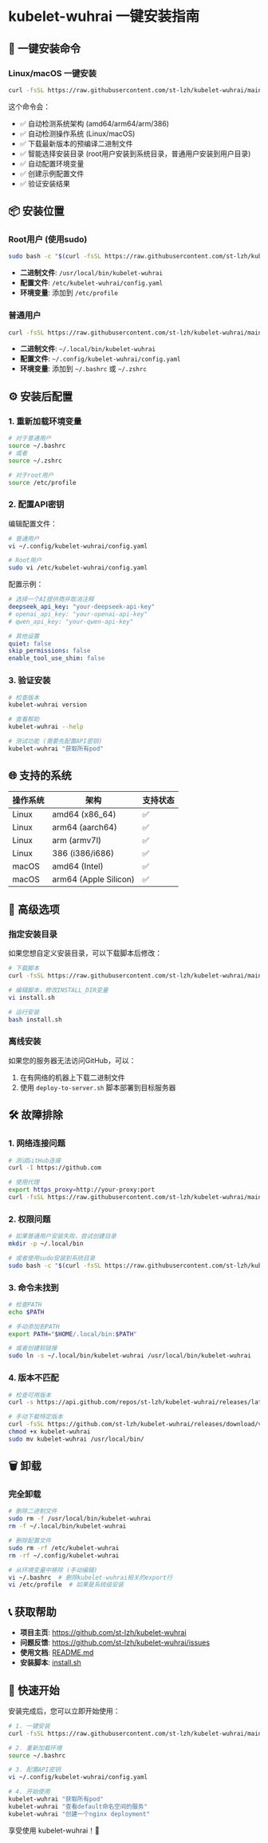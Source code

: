 # kubelet-wuhrai 一键安装指南

## 🚀 一键安装命令

### Linux/macOS 一键安装

```bash
curl -fsSL https://raw.githubusercontent.com/st-lzh/kubelet-wuhrai/main/install.sh | bash
```

这个命令会：
- ✅ 自动检测系统架构 (amd64/arm64/arm/386)
- ✅ 自动检测操作系统 (Linux/macOS)
- ✅ 下载最新版本的预编译二进制文件
- ✅ 智能选择安装目录 (root用户安装到系统目录，普通用户安装到用户目录)
- ✅ 自动配置环境变量
- ✅ 创建示例配置文件
- ✅ 验证安装结果

## 📦 安装位置

### Root用户 (使用sudo)
```bash
sudo bash -c "$(curl -fsSL https://raw.githubusercontent.com/st-lzh/kubelet-wuhrai/main/install.sh)"
```
- **二进制文件**: `/usr/local/bin/kubelet-wuhrai`
- **配置文件**: `/etc/kubelet-wuhrai/config.yaml`
- **环境变量**: 添加到 `/etc/profile`

### 普通用户
```bash
curl -fsSL https://raw.githubusercontent.com/st-lzh/kubelet-wuhrai/main/install.sh | bash
```
- **二进制文件**: `~/.local/bin/kubelet-wuhrai`
- **配置文件**: `~/.config/kubelet-wuhrai/config.yaml`
- **环境变量**: 添加到 `~/.bashrc` 或 `~/.zshrc`

## ⚙️ 安装后配置

### 1. 重新加载环境变量
```bash
# 对于普通用户
source ~/.bashrc
# 或者
source ~/.zshrc

# 对于root用户
source /etc/profile
```

### 2. 配置API密钥
编辑配置文件：
```bash
# 普通用户
vi ~/.config/kubelet-wuhrai/config.yaml

# Root用户
sudo vi /etc/kubelet-wuhrai/config.yaml
```

配置示例：
```yaml
# 选择一个AI提供商并取消注释
deepseek_api_key: "your-deepseek-api-key"
# openai_api_key: "your-openai-api-key"
# qwen_api_key: "your-qwen-api-key"

# 其他设置
quiet: false
skip_permissions: false
enable_tool_use_shim: false
```

### 3. 验证安装
```bash
# 检查版本
kubelet-wuhrai version

# 查看帮助
kubelet-wuhrai --help

# 测试功能 (需要先配置API密钥)
kubelet-wuhrai "获取所有pod"
```

## 🌐 支持的系统

| 操作系统 | 架构 | 支持状态 |
|---------|------|---------|
| Linux | amd64 (x86_64) | ✅ |
| Linux | arm64 (aarch64) | ✅ |
| Linux | arm (armv7l) | ✅ |
| Linux | 386 (i386/i686) | ✅ |
| macOS | amd64 (Intel) | ✅ |
| macOS | arm64 (Apple Silicon) | ✅ |

## 🔧 高级选项

### 指定安装目录
如果您想自定义安装目录，可以下载脚本后修改：
```bash
# 下载脚本
curl -fsSL https://raw.githubusercontent.com/st-lzh/kubelet-wuhrai/main/install.sh -o install.sh

# 编辑脚本，修改INSTALL_DIR变量
vi install.sh

# 运行安装
bash install.sh
```

### 离线安装
如果您的服务器无法访问GitHub，可以：
1. 在有网络的机器上下载二进制文件
2. 使用 `deploy-to-server.sh` 脚本部署到目标服务器

## 🛠️ 故障排除

### 1. 网络连接问题
```bash
# 测试GitHub连接
curl -I https://github.com

# 使用代理
export https_proxy=http://your-proxy:port
curl -fsSL https://raw.githubusercontent.com/st-lzh/kubelet-wuhrai/main/install.sh | bash
```

### 2. 权限问题
```bash
# 如果普通用户安装失败，尝试创建目录
mkdir -p ~/.local/bin

# 或者使用sudo安装到系统目录
sudo bash -c "$(curl -fsSL https://raw.githubusercontent.com/st-lzh/kubelet-wuhrai/main/install.sh)"
```

### 3. 命令未找到
```bash
# 检查PATH
echo $PATH

# 手动添加到PATH
export PATH="$HOME/.local/bin:$PATH"

# 或者创建软链接
sudo ln -s ~/.local/bin/kubelet-wuhrai /usr/local/bin/kubelet-wuhrai
```

### 4. 版本不匹配
```bash
# 检查可用版本
curl -s https://api.github.com/repos/st-lzh/kubelet-wuhrai/releases/latest

# 手动下载特定版本
curl -fsSL https://github.com/st-lzh/kubelet-wuhrai/releases/download/v1.0.0/kubelet-wuhrai-linux-amd64 -o kubelet-wuhrai
chmod +x kubelet-wuhrai
sudo mv kubelet-wuhrai /usr/local/bin/
```

## 🗑️ 卸载

### 完全卸载
```bash
# 删除二进制文件
sudo rm -f /usr/local/bin/kubelet-wuhrai
rm -f ~/.local/bin/kubelet-wuhrai

# 删除配置文件
sudo rm -rf /etc/kubelet-wuhrai
rm -rf ~/.config/kubelet-wuhrai

# 从环境变量中移除 (手动编辑)
vi ~/.bashrc  # 删除kubelet-wuhrai相关的export行
vi /etc/profile  # 如果是系统级安装
```

## 📞 获取帮助

- **项目主页**: https://github.com/st-lzh/kubelet-wuhrai
- **问题反馈**: https://github.com/st-lzh/kubelet-wuhrai/issues
- **使用文档**: [README.md](./README.md)
- **安装脚本**: [install.sh](./install.sh)

## 🎯 快速开始

安装完成后，您可以立即开始使用：

```bash
# 1. 一键安装
curl -fsSL https://raw.githubusercontent.com/st-lzh/kubelet-wuhrai/main/install.sh | bash

# 2. 重新加载环境
source ~/.bashrc

# 3. 配置API密钥
vi ~/.config/kubelet-wuhrai/config.yaml

# 4. 开始使用
kubelet-wuhrai "获取所有pod"
kubelet-wuhrai "查看default命名空间的服务"
kubelet-wuhrai "创建一个nginx deployment"
```

享受使用 kubelet-wuhrai！🎉
